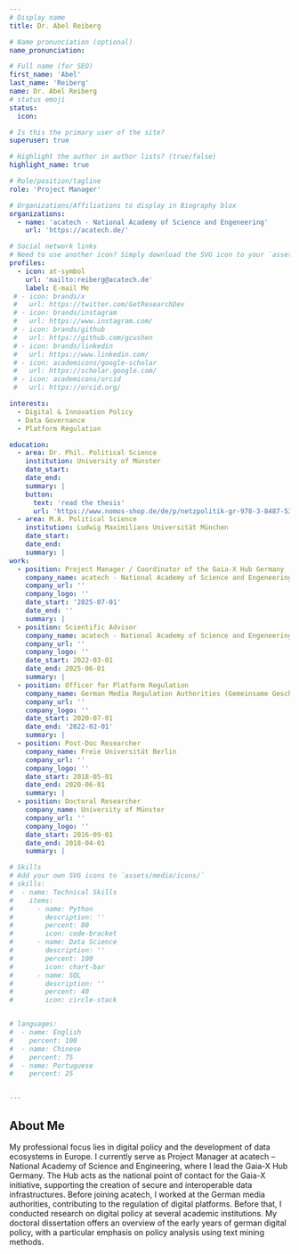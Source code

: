 ```yaml
---
# Display name
title: Dr. Abel Reiberg

# Name pronunciation (optional)
name_pronunciation:

# Full name (for SEO)
first_name: 'Abel'
last_name: 'Reiberg'
name: Dr. Abel Reiberg
# status emoji
status:
  icon: 

# Is this the primary user of the site?
superuser: true

# Highlight the author in author lists? (true/false)
highlight_name: true

# Role/position/tagline
role: 'Project Manager'

# Organizations/Affiliations to display in Biography blox
organizations:
  - name: 'acatech - National Academy of Science and Engeneering'
    url: 'https://acatech.de/'

# Social network links
# Need to use another icon? Simply download the SVG icon to your `assets/media/icons/` folder.
profiles:
  - icon: at-symbol
    url: 'mailto:reiberg@acatech.de'
    label: E-mail Me
 # - icon: brands/x
 #   url: https://twitter.com/GetResearchDev
 # - icon: brands/instagram
 #   url: https://www.instagram.com/
 # - icon: brands/github
 #   url: https://github.com/gcushen
 # - icon: brands/linkedin
 #   url: https://www.linkedin.com/
 # - icon: academicons/google-scholar
 #   url: https://scholar.google.com/
 # - icon: academicons/orcid
 #   url: https://orcid.org/

interests:
  - Digital & Innovation Policy
  - Data Governance
  - Platform Regulation

education:
  - area: Dr. Phil. Political Science
    institution: University of Münster
    date_start: 
    date_end: 
    summary: |
    button:
      text: 'read the thesis'
      url: 'https://www.nomos-shop.de/de/p/netzpolitik-gr-978-3-8487-5357-4'
  - area: M.A. Political Science
    institution: Ludwig Maximilians Universität München
    date_start: 
    date_end: 
    summary: |
work:
  - position: Project Manager / Coordinator of the Gaia-X Hub Germany
    company_name: acatech - National Academy of Science and Engeneering
    company_url: ''
    company_logo: ''
    date_start: '2025-07-01'
    date_end: ''
    summary: |
  - position: Scientific Advisor
    company_name: acatech - National Academy of Science and Engeneering
    company_url: ''
    company_logo: ''
    date_start: 2022-03-01
    date_end: 2025-06-01
    summary: |
  - position: Officer for Platform Regulation
    company_name: German Media Regulation Authorities (Gemeinsame Geschäftsstelle der Medienanstalten)
    company_url: ''
    company_logo: ''
    date_start: 2020-07-01
    date_end: '2022-02-01'
    summary: |
  - position: Post-Doc Researcher
    company_name: Freie Universität Berlin
    company_url: ''
    company_logo: ''
    date_start: 2018-05-01
    date_end: 2020-06-01
    summary: |
  - position: Doctoral Researcher
    company_name: University of Münster
    company_url: ''
    company_logo: ''
    date_start: 2016-09-01
    date_end: 2018-04-01
    summary: |

# Skills
# Add your own SVG icons to `assets/media/icons/`
# skills:
#  - name: Technical Skills
#    items:
#      - name: Python
#        description: ''
#        percent: 80
#        icon: code-bracket
#      - name: Data Science
#        description: ''
#        percent: 100
#        icon: chart-bar
#      - name: SQL
#        description: ''
#        percent: 40
#        icon: circle-stack


# languages:
#  - name: English
#    percent: 100
#  - name: Chinese
#    percent: 75
#  - name: Portuguese
#    percent: 25


---
```


## About Me

My professional focus lies in digital policy and the development of data ecosystems in Europe. I currently serve as Project Manager at acatech – National Academy of Science and Engineering, where I lead the Gaia-X Hub Germany. The Hub acts as the national point of contact for the Gaia-X initiative, supporting the creation of secure and interoperable data infrastructures. Before joining acatech, I worked at the German media authorities, contributing to the regulation of digital platforms. Before that, I conducted research on digital policy at several academic institutions. My doctoral dissertation offers an overview of the early years of german digital policy, with a particular emphasis on policy analysis using text mining methods.
